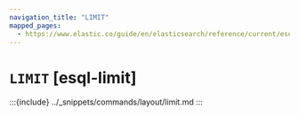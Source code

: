 ```yaml
---
navigation_title: "LIMIT"
mapped_pages:
  - https://www.elastic.co/guide/en/elasticsearch/reference/current/esql-commands.html#esql-limit
---
```


# `LIMIT` [esql-limit]

:::{include} ../_snippets/commands/layout/limit.md
:::
